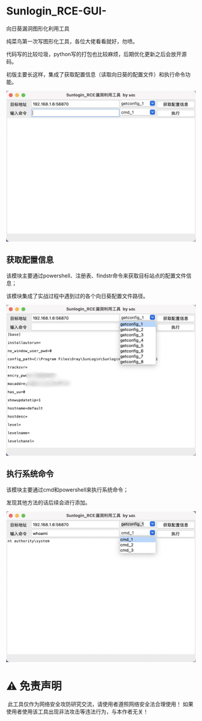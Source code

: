 # Sunlogin_RCE-GUI-
向日葵漏洞图形化利用工具

纯菜鸟第一次写图形化工具，各位大佬看看就好，勿喷。

代码写的比较垃圾，python写的打包也比较麻烦，后期优化更新之后会放开源码。



初版主要长这样，集成了获取配置信息（读取向日葵的配置文件）和执行命令功能。

<img src="img/1.jpg" alt="1" style="zoom:50%;" />

## 获取配置信息

该模块主要通过powershell、注册表、findstr命令来获取目标站点的配置文件信息；

该模块集成了实战过程中遇到过的各个向日葵配置文件路径。

<img src="img/2.jpg" alt="2" style="zoom:50%;" />

## 执行系统命令

该模块主要通过cmd和powershell来执行系统命令；

发现其他方法的话后续会进行添加。

<img src="img/3.jpg" alt="3" style="zoom:50%;" />



# ⚠️ 免责声明

​	此工具仅作为网络安全攻防研究交流，请使用者遵照网络安全法合理使用！ 如果使用者使用该工具出现非法攻击等违法行为，与本作者无关！
